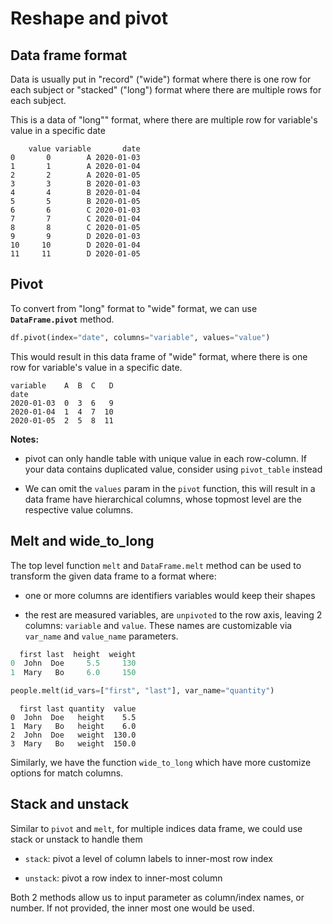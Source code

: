 # Reshape and pivot

## Data frame format

Data is usually put in "record" ("wide") format where there is one row for each subject or "stacked" ("long") format where there are multiple rows for each subject.  

This is a data of "long"" format, where there are multiple row for variable's value in a specific date

```xls
    value variable       date
0       0        A 2020-01-03
1       1        A 2020-01-04
2       2        A 2020-01-05
3       3        B 2020-01-03
4       4        B 2020-01-04
5       5        B 2020-01-05
6       6        C 2020-01-03
7       7        C 2020-01-04
8       8        C 2020-01-05
9       9        D 2020-01-03
10     10        D 2020-01-04
11     11        D 2020-01-05
```

## Pivot

To convert from "long" format to "wide" format, we can use **`DataFrame.pivot`** method.

```python
df.pivot(index="date", columns="variable", values="value")
```

This would result in this data frame of "wide" format, where there is one row for variable's value in a specific date.

```xls
variable    A  B  C   D
date                   
2020-01-03  0  3  6   9
2020-01-04  1  4  7  10
2020-01-05  2  5  8  11
```

**Notes:**

* pivot can only handle table with unique value in each row-column. If your data contains duplicated value, consider using `pivot_table` instead

* We can omit the `values` param in the `pivot` function, this will result in a data frame have hierarchical columns, whose topmost level are the respective value columns.

## Melt and wide_to_long

The top level function `melt` and `DataFrame.melt` method can be used to transform the given data frame to a format where:

- one or more columns are identifiers variables would keep their shapes 

- the rest are measured variables, are `unpivoted` to the row axis, leaving 2 columns: `variable` and `value`. These names are customizable via `var_name` and `value_name` parameters.

```python
  first last  height  weight
0  John  Doe     5.5     130
1  Mary   Bo     6.0     150
```

```python
people.melt(id_vars=["first", "last"], var_name="quantity")
```

```
  first last quantity  value
0  John  Doe   height    5.5
1  Mary   Bo   height    6.0
2  John  Doe   weight  130.0
3  Mary   Bo   weight  150.0
```

Similarly, we have the function `wide_to_long` which have more customize options for match columns.

## Stack and unstack

Similar to `pivot` and `melt`, for multiple indices data frame, we could use stack or unstack to handle them

- `stack`: pivot a level of column labels to inner-most row index

- `unstack`: pivot  a row index to inner-most column

Both 2 methods allow us to input parameter as column/index names, or number. If not provided, the inner most one would be used.
